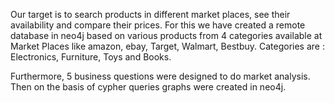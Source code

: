 Our target is to search products in different market places, see their availability and compare their prices. For this we have created a remote database in neo4j based on various products from 4 categories available at Market Places like amazon, ebay, Target, Walmart, Bestbuy. Categories are : Electronics, Furniture, Toys and Books.

Furthermore, 5 business questions were designed to do market analysis. Then on the basis of cypher queries graphs were created in neo4j.
